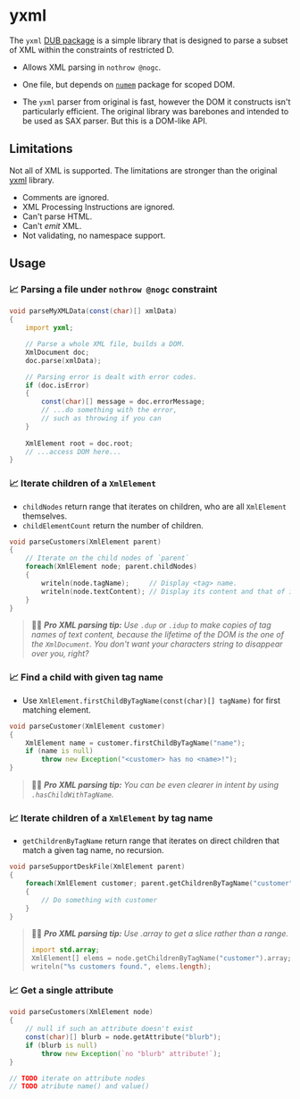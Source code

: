 # yxml

The `yxml` [DUB package](https://code.dlang.org/packages/yxml) is a simple library that is designed to parse a subset of XML within the constraints of restricted D.

- Allows XML parsing in `nothrow @nogc`.
- One file, but depends on [`numem`](https://code.dlang.org/packages/numem) package for scoped DOM.


- The `yxml` parser from original is fast, however the DOM it constructs isn't particularly efficient. The original library was barebones and intended to be used as SAX parser. But this is a DOM-like API.

## Limitations

Not all of XML is supported. The limitations are stronger than the original [yxml](https://dev.yorhel.nl/yxml) library.

- Comments are ignored.
- XML Processing Instructions are ignored.
- Can't parse HTML.
- Can't _emit_ XML.
- Not validating, no namespace support.


## Usage


### 📈 Parsing a file under `nothrow @nogc` constraint
```d
void parseMyXMLData(const(char)[] xmlData) 
{
    import yxml;

    // Parse a whole XML file, builds a DOM.
    XmlDocument doc;
    doc.parse(xmlData);

    // Parsing error is dealt with error codes.
    if (doc.isError)
    {
        const(char)[] message = doc.errorMessage;
        // ...do something with the error, 
        // such as throwing if you can
    }
        
    XmlElement root = doc.root;    
    // ...access DOM here...
}
```

### 📈 Iterate children of a `XmlElement`

- `childNodes` return range that iterates on children, who are all `XmlElement` themselves.
- `childElementCount` return the number of children.

```d
void parseCustomers(XmlElement parent)
{
    // Iterate on the child nodes of `parent`
    foreach(XmlElement node; parent.childNodes)
    {
        writeln(node.tagName);     // Display <tag> name.
        writeln(node.textContent); // Display its content and that of its children
    }
}
```

> 🧑‍💼 _**Pro XML parsing tip:** Use `.dup` or `.idup` to make copies of tag names of text content, because the lifetime of the DOM is the one of the `XmlDocument`. You don't want your characters string to disappear over you, right?_


### 📈 Find a child with given tag name

- Use `XmlElement.firstChildByTagName(const(char)[] tagName)` for first matching element.

```d
void parseCustomer(XmlElement customer)
{
    XmlElement name = customer.firstChildByTagName("name");
    if (name is null)
        throw new Exception("<customer> has no <name>!");
}
```

> 🧑‍💼 _**Pro XML parsing tip:** You can be even clearer in intent by using `.hasChildWithTagName`._



### 📈 Iterate children of a `XmlElement` by tag name

- `getChildrenByTagName` return range that iterates on direct children that match a given tag name, no recursion.

```d
void parseSupportDeskFile(XmlElement parent)
{
    foreach(XmlElement customer; parent.getChildrenByTagName("customer"))
    {
        // Do something with customer
    }
}
```

> 🧑‍💼 _**Pro XML parsing tip:** Use .array to get a slice rather than a range._
> ```d
> import std.array;
> XmlElement[] elems = node.getChildrenByTagName("customer").array;
> writeln("%s customers found.", elems.length);
> ```

### 📈 Get a single attribute

```d
void parseCustomers(XmlElement node)
{
    // null if such an attribute doesn't exist
    const(char)[] blurb = node.getAttribute("blurb");
    if (blurb is null)
        throw new Exception(`no "blurb" attribute!`);  
}
```
```d
// TODO iterate on attribute nodes
// TODO atribute name() and value()
```

